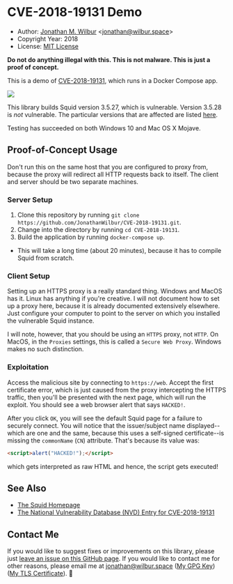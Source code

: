 # CVE-2018-19131 Demo

* Author: [Jonathan M. Wilbur](https://jonathan.wilbur.space) <[jonathan@wilbur.space](mailto:jonathan@wilbur.space)>
* Copyright Year: 2018
* License: [MIT License](https://mit-license.org/)

**Do not do anything illegal with this. This is not malware. This is just a proof of concept.**

This is a demo of [CVE-2018-19131](https://nvd.nist.gov/vuln/detail/CVE-2018-19131),
which runs in a Docker Compose app.

![](./assets/exploit.gif)

This library builds Squid version 3.5.27, which is vulnerable. Version 3.5.28
is _not_ vulnerable. The particular versions that are affected are listed
[here](http://www.squid-cache.org/Advisories/SQUID-2018_4.txt).

Testing has succeeded on both Windows 10 and Mac OS X Mojave.

## Proof-of-Concept Usage

Don't run this on the same host that you are configured to proxy from,
because the proxy will redirect all HTTP requests back to itself. The client
and server should be two separate machines.

### Server Setup

1. Clone this repository by running `git clone https://github.com/JonathanWilbur/CVE-2018-19131.git`.
2. Change into the directory by running `cd CVE-2018-19131`.
3. Build the application by running `docker-compose up`.
  - This will take a long time (about 20 minutes), because it has to compile Squid from scratch.

### Client Setup

Setting up an HTTPS proxy is a really standard thing. Windows and MacOS has it.
Linux has anything if you're creative. I will not document how to set up a
proxy here, because it is already documented extensively elsewhere. Just
configure your computer to point to the server on which you installed the
vulnerable Squid instance.

I will note, however, that you should be using an `HTTPS` proxy, not `HTTP`. On
MacOS, in the `Proxies` settings, this is called a `Secure Web Proxy`. Windows
makes no such distinction.

### Exploitation

Access the malicious site by connecting to `https://web`. Accept the first
certificate error, which is just caused from the proxy intercepting the
HTTPS traffic, then you'll be presented with the next page, which will run
the exploit. You should see a web browser alert that says `HACKED!`.

After you click `OK`, you will see the default Squid page for a failure to
securely connect. You will notice that the issuer/subject name displayed--which
are one and the same, because this uses a self-signed certificate--is missing
the `commonName` (`CN`) attribute. That's because its value was:

```html
<script>alert("HACKED!");</script>
```

which gets interpreted as raw HTML and hence, the script gets executed!

## See Also

- [The Squid Homepage](http://www.squid-cache.org)
- [The National Vulnerability Database (NVD) Entry for CVE-2018-19131](https://nvd.nist.gov/vuln/detail/CVE-2018-19131)

## Contact Me

If you would like to suggest fixes or improvements on this library, please just
[leave an issue on this GitHub page](https://github.com/JonathanWilbur/CVE-2018-19131/issues). If you would like to contact me for other reasons,
please email me at [jonathan@wilbur.space](mailto:jonathan@wilbur.space)
([My GPG Key](https://jonathan.wilbur.space/downloads/jonathan@wilbur.space.gpg.pub))
([My TLS Certificate](https://jonathan.wilbur.space/downloads/jonathan@wilbur.space.chain.pem)). :boar: